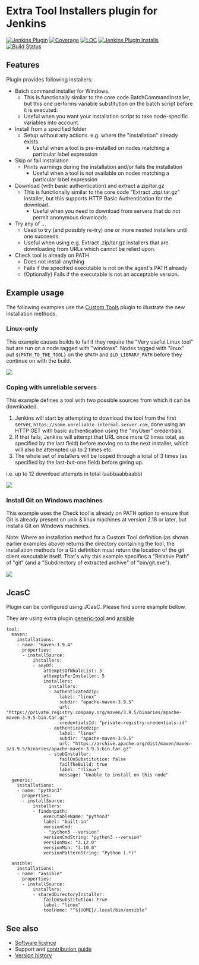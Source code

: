 # Extra Tool Installers plugin for Jenkins

[![Jenkins Plugin](https://img.shields.io/jenkins/plugin/v/extra-tool-installers.svg)](https://plugins.jenkins.io/extra-tool-installers)
[![Coverage](https://ci.jenkins.io/job/Plugins/job/extra-tool-installers-plugin/job/main/badge/icon?status=${instructionCoverage}&subject=coverage&color=${colorInstructionCoverage})](https://ci.jenkins.io/job/Plugins/job/extra-tool-installers-plugin/job/main)
[![LOC](https://ci.jenkins.io/job/Plugins/job/extra-tool-installers-plugin/job/main/badge/icon?job=test&status=${lineOfCode}&subject=line%20of%20code&color=blue)](https://ci.jenkins.io/job/Plugins/job/extra-tool-installers-plugin/job/main)
[![Jenkins Plugin Installs](https://img.shields.io/jenkins/plugin/i/extra-tool-installers.svg?color=blue)](https://plugins.jenkins.io/extra-tool-installers)
[![Build Status](https://ci.jenkins.io/job/Plugins/job/extra-tool-installers-plugin/job/main/badge/icon)](https://ci.jenkins.io/job/Plugins/job/extra-tool-installers-plugin/job/main/)

## Features

Plugin provides following installers:

* Batch command installer for Windows.
  * This is functionally similar to the core code BatchCommandInstaller,
    but this one performs variable substitution on the batch script before it is executed.
  * Useful when you want your installation script to take node-specific variables into account.
* Install from a specified folder  
  * Setup without any actions. e.g. where the "installation" already exists.
    * Useful when a tool is pre-installed on nodes matching a particular label expression
* Skip or fail installation  
  * Prints warnings during the installation and/or fails the installation
    * Useful when a tool is not available on nodes matching a particular label expression
* Download (with basic authentication) and extract a zip/tar.gz
  * This is functionally similar to the core code
    "Extract .zip/.tar.gz" installer,
    but this supports HTTP Basic Authentication for the download.
    * Useful when you need to download from servers that do not permit anonymous downloads.
* Try any of ...
  * Used to try (and possibly re-try) one or more nested installers until one succeeds.
  * Useful when using
    e.g.
    Extract .zip/tar.gz
    installers that are downloading from URLs which cannot be relied upon.
* Check tool is already on PATH
  * Does not install anything
  * Fails if the specified executable is not on the agent's PATH already
  * (Optionally) Fails if the executable is not an acceptable version.

## Example usage

The following examples use the
[Custom Tools](https://plugins.jenkins.io/custom-tools-plugin/)
plugin to illustrate the new installation methods.

### Linux-only
This example causes builds to fail if they require the "Very useful Linux tool" but are run on a node tagged with "windows".
Nodes tagged with "linux" put `${PATH_TO_THE_TOOL}` on the `$PATH` and `$LD_LIBRARY_PATH` before they continue on with the build.

![](docs/images/ExtraInstaller_Stub.png)

### Coping with unreliable servers
This example defines a tool with two possible sources from which it can be downloaded.

1. Jenkins will start by attempting to download the tool from the first server, `https://some.unreliable.internal.server.com`,
done using an HTTP GET with basic authentication using the "myUser" credentials.
1. If that fails, Jenkins will attempt that URL once more (2 times total, as specified by the last field) before moving on to the next installer, which will also be attempted up to 2 times etc.
1. The whole set of installers will be looped through a total of 3 times (as specified by the last-but-one field) before giving up.

i.e. up to 12 download attempts in total (aabbaabbaabb)

![](docs/images/example-try-any-of.png)

### Install Git on Windows machines
This example uses the Check tool is already on PATH option to ensure that Git is already present on unix & linux machines at version 2.18 or later, but installs Git on Windows machines.

Note: Where an installation method for a Custom Tool definition (as shown earlier examples above) returns the directory containing the tool, the installation methods for a Git definition must return the location of the git client executable itself.
That's why this example specifies a "Relative Path" of "git" (and a "Subdirectory of extracted archive" of "bin/git.exe").

![](docs/images/example-checkAlreadyOnPath.png)

## JcasC

Plugin can be configured using JCasC. Please find some example bellow.

They are using extra plugin [generic-tool](https://plugins.jenkins.io/generic-tool/) and [ansible](https://plugins.jenkins.io/ansible/)

```
tool:
  maven:
    installations:
    - name: "maven-3.9.4"
      properties:
      - installSource:
          installers:
          - anyOf:
              attemptsOfWholeList: 3
              attemptsPerInstaller: 5
              installers:
                installers:
                - authenticatedzip:
                    label: "linux"
                    subdir: "apache-maven-3.9.5"
                    url: "https://private.registry.company.org/maven/3.9.5/binaries/apache-maven-3.9.5-bin.tar.gz"
                    credentialsId: "private-registry-credentials-id"
                - authenticatedzip:
                    label: "linux"
                    subdir: "apache-maven-3.9.5"
                    url: "https://archive.apache.org/dist/maven/maven-3/3.9.5/binaries/apache-maven-3.9.5-bin.tar.gz"
                - stubInstaller:
                    failOnSubstitution: false
                    failTheBuild: true
                    label: "!linux"
                    message: "Unable to install on this node"
  generic:
    installations:
    - name: "python3"
      properties:
      - installSource:
          installers:
          - findonpath:
              executableName: "python3"
              label: "built-in"
              versionCmd:
              - "python3 --version"
              versionCmdString: "python3 --version"
              versionMax: "3.12.0"
              versionMin: "3.10.0"
              versionPatternString: "Python (.*)"

  ansible:
    installations:
    - name: "ansible"
      properties:
      - installSource:
          installers:
          - sharedDirectoryInstaller:
              failOnSubstitution: true
              label: "linux"
              toolHome: "^${HOME}/.local/bin/ansible"

```

## See also
* [Software licence](LICENSE)
* Support and [contribution guide](CONTRIBUTING.md)
* [Version history](CHANGELOG.md)
